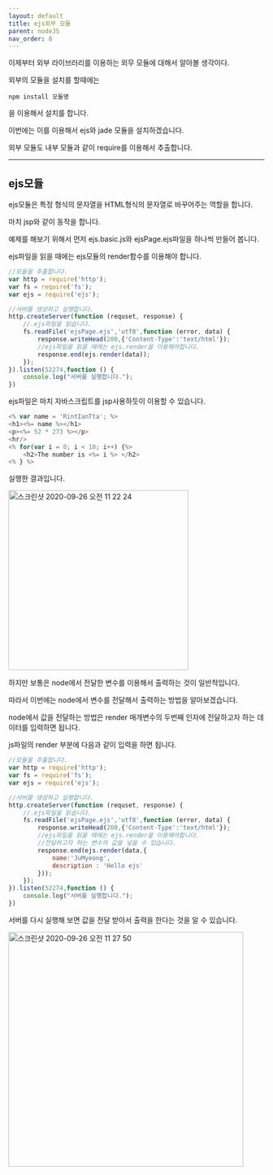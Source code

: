 ```yaml
---
layout: default
title: ejs외부 모듈
parent: nodeJS
nav_order: 8
---
```


이제부터 외부 라이브러리를 이용하는 외무 모듈에 대해서 알아볼 생각이다.

외부의 모듈을 설치를 할때에는 

    npm install 모듈명

을 이용해서 설치를 합니다.

이번에는 이를 이용해서 ejs와 jade 모듈을 설치하겠습니다.

외부 모듈도 내부 모듈과 같이 require를 이용해서 추출합니다.

---

## ejs모듈

ejs모듈은 특정 형식의 문자열을 HTML형식의 문자열로 바꾸어주는 역할을 합니다.

마치 jsp와 같이 동작을 합니다.

예제를 해보기 위해서 먼저 ejs.basic.js와 ejsPage.ejs파일을 하나씩 만들어 봅니다.

ejs파일을 읽을 때에는 ejs모듈의 render함수를 이용해야 합니다.

```js
//모듈을 추출합니다.
var http = require('http');
var fs = require('fs');
var ejs = require('ejs');

//서버를 생성하고 실행합니다.
http.createServer(function (requset, response) {
    //.ejs파일을 읽습니다.
    fs.readFile('ejsPage.ejs','utf8',function (error, data) {
        response.writeHead(200,{'Content-Type':'text/html'});
        //ejs파일을 읽을 때에는 ejs.render을 이용해야합니다.
        response.end(ejs.render(data));
    });
}).listen(52274,function () {
    console.log("서버를 실행합니다.");
})
```

ejs파일은 마치 자바스크립트를 jsp사용하듯이 이용할 수 있습니다.

```js
<% var name = 'RintIanTta'; %>
<h1><%= name %></h1>
<p><%= 52 * 273 %></p>
<hr/>
<% for(var i = 0; i < 10; i++) {%>
    <h2>The number is <%= i %> </h2>
<% } %>
```

실행한 결과입니다.

<img width="354" alt="스크린샷 2020-09-26 오전 11 22 24" src="https://user-images.githubusercontent.com/16849874/94328061-8eb6db80-ffea-11ea-96e2-73c3649358c8.png">

하지만 보통은 node에서 전달한 변수를 이용해서 출력하는 것이 일반적입니다.

따라서 이번에는 node에서 변수를 전달해서 출력하는 방법을 알아보겠습니다.

node에서 값을 전달하는 방법은 render 매개변수의 두번째 인자에 전달하고자 하는 데이터를 입력하면 됩니다.

js파일의 render 부분에 다음과 같이 입력을 하면 됩니다.

```js
//모듈을 추출합니다.
var http = require('http');
var fs = require('fs');
var ejs = require('ejs');

//서버를 생성하고 실행합니다.
http.createServer(function (requset, response) {
    //.ejs파일을 읽습니다.
    fs.readFile('ejsPage.ejs','utf8',function (error, data) {
        response.writeHead(200,{'Content-Type':'text/html'});
        //ejs파일을 읽을 때에는 ejs.render을 이용해야합니다.
        //전달하고자 하는 변수의 값을 넣을 수 있습니다.
        response.end(ejs.render(data,{
            name:'JuMyeong',
            description : 'Hello ejs'
        }));
    });
}).listen(52274,function () {
    console.log("서버를 실행합니다.");
})
```

서버를 다시 실행해 보면 값을 전달 받아서 출력을 한다는 것을 알 수 있습니다.

<img width="462" alt="스크린샷 2020-09-26 오전 11 27 50" src="https://user-images.githubusercontent.com/16849874/94328187-5368dc80-ffeb-11ea-9583-3a000a0dea8e.png">